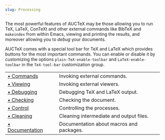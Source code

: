 ```yaml
---
slug: Processing
---
```


The most powerful features of AUCTeX may be those allowing you to run TeX, LaTeX, ConTeXt and other external commands like BibTeX and `makeindex` from within Emacs, viewing and printing the results, and moreover allowing you to *debug* your documents.

AUCTeX comes with a special tool bar for TeX and LaTeX which provides buttons for the most important commands. You can enable or disable it by customizing the options `plain-TeX-enable-toolbar` and `LaTeX-enable-toolbar` in the `TeX-tool-bar` customization group.

|                                  |    |                                          |
| :------------------------------- | -- | :--------------------------------------- |
| [• Commands](Commands)           |    | Invoking external commands.              |
| [• Viewing](Viewing)             |    | Invoking external viewers.               |
| [• Debugging](Debugging)         |    | Debugging TeX and LaTeX output.          |
| [• Checking](Checking)           |    | Checking the document.                   |
| [• Control](Control)             |    | Controlling the processes.               |
| [• Cleaning](Cleaning)           |    | Cleaning intermediate and output files.  |
| [• Documentation](Documentation) |    | Documentation about macros and packages. |
